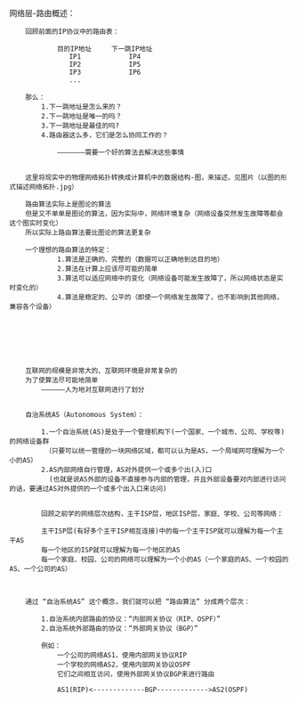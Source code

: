 网络层-路由概述：

		回顾前面的IP协议中的路由表：

				目的IP地址     下一跳IP地址
				   IP1			  IP4
				   IP2			  IP5
				   IP3			  IP6
				   ...

		那么：
			1.下一跳地址是怎么来的？
			2.下一跳地址是唯一的吗？
			3.下一跳地址是最佳的吗?
			4.路由器这么多，它们是怎么协同工作的？

				———————需要一个好的算法去解决这些事情


		这里将现实中的物理网络拓扑转换成计算机中的数据结构-图，来描述，见图片（以图的形式描述网络拓扑.jpg）

		路由算法实际上是图论的算法
		但是又不单单是图论的算法，因为实际中，网络环境复杂（网络设备突然发生故障等都会这个图实时变化）
		所以实际上路由算法要比图论的算法更复杂

		一个理想的路由算法的特定：
				1.算法是正确的、完整的（数据可以正确地到达目的地）
				2.算法在计算上应该尽可能的简单
				3.算法可以适应网络中的变化（网络设备可能发生故障了，所以网络状态是实时变化的）
				4.算法是稳定的、公平的（即使一个网络发生故障了，也不影响到其他网络，兼容各个设备）







		互联网的规模是非常大的、互联网环境是非常复杂的
		为了使算法尽可能地简单
			——————人为地对互联网进行了划分


		自治系统AS（Autonomous System）：

			1.一个自治系统(AS)是处于一个管理机构下(一个国家、一个城市、公司、学校等)的网络设备群
			 （只要可以统一管理的一块网络区域，都可以认为是AS，一个局域网可理解为一个小的AS）
			2.AS内部网络自行管理，AS对外提供一个或多个出(入)口
			  (也就是说AS外部的设备不直接参与内部的管理，并且外部设备要对内部进行访问的话，要通过AS对外提供的一个或多个出入口来访问)


			回顾之前学的网络层次结构，主干ISP层，地区ISP层，家庭、学校、公司等网络：

			主干ISP层(有好多个主干ISP相互连接)中的每一个主干ISP就可以理解为每一个主干AS
			每一个地区的ISP就可以理解为每一个地区的AS
			每一个家庭、校园、公司的网络可以理解为一个小的AS（一个家庭的AS、一个校园的AS、一个公司的AS）



		通过 “自治系统AS” 这个概念，我们就可以把 “路由算法” 分成两个层次：

			1.自治系统内部路由的协议：“内部网关协议（RIP、OSPF）” 
			2.自治系统外部路由的协议：“外部网关协议（BGP）”

			例如：
				一个公司的网络AS1，使用内部网关协议RIP
				一个学校的网络AS2，使用内部网关协议OSPF
				它们之间相互访问，使用外部网关协议BGP来进行路由

				AS1(RIP)<-------------BGP------------->AS2(OSPF)